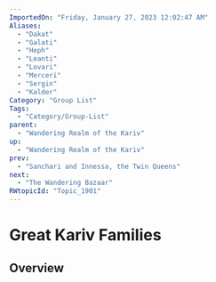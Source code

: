 ```yaml
---
ImportedOn: "Friday, January 27, 2023 12:02:47 AM"
Aliases:
  - "Dakat"
  - "Galati"
  - "Heph"
  - "Leanti"
  - "Lovari"
  - "Merceri"
  - "Sergin"
  - "Kalder"
Category: "Group List"
Tags:
  - "Category/Group-List"
parent:
  - "Wandering Realm of the Kariv"
up:
  - "Wandering Realm of the Kariv"
prev:
  - "Sanchari and Innessa, the Twin Queens"
next:
  - "The Wandering Bazaar"
RWtopicId: "Topic_1901"
---
```

# Great Kariv Families
## Overview
